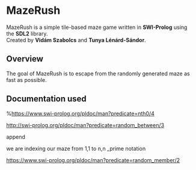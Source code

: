# MazeRush

MazeRush is a simple tile-based maze game written in **SWI-Prolog** using the **SDL2** library.  
Created by **Vidám Szabolcs** and **Tunya Lénárd-Sándor**.

## Overview

The goal of MazeRush is to escape from the randomly generated maze as fast as possible.

## Documentation used

%https://www.swi-prolog.org/pldoc/man?predicate=nth0/4

http://swi-prolog.org/pldoc/man?predicate=random_between/3

append

we are indexing our maze from 1,1 to n,n
\_prime notation

https://www.swi-prolog.org/pldoc/man?predicate=random_member/2
